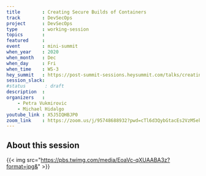 ```yaml
---
title        : Creating Secure Builds of Containers
track        : DevSecOps
project      : DevSecOps
type         : working-session
topics       :
featured     :
event        : mini-summit
when_year    : 2020
when_month   : Dec
when_day     : Fri
when_time    : WS-3
hey_summit   : https://post-summit-sessions.heysummit.com/talks/creating-secure-builds-of-containers/
session_slack:
#status       : draft
description  :
organizers   :
    - Petra Vukmirovic
    - Michael Hidalgo
youtube_link : X5J5IQHBJP0
zoom_link    : https://zoom.us/j/95748688932?pwd=cTl6d3QybGtacEs2VzM5ekZDNFM5dz09
---
```


## About this session

{{< img src="https://pbs.twimg.com/media/EoaVc-qXUAABA3z?format=jpg&" >}}
